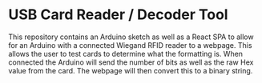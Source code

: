 # USB Card Reader / Decoder Tool

This repository contains an Arduino sketch as well as a React SPA to allow for an Arduino with a connected Wiegand RFID reader to a webpage. This allows the user to test cards to determine what the formatting is. When connected the Arduino will send the number of bits as well as the raw Hex value from the card. The webpage will then convert this to a binary string.
